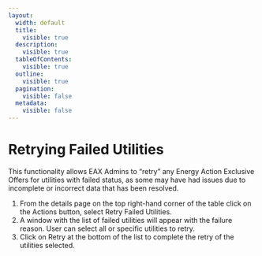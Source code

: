 ```yaml
---
layout:
  width: default
  title:
    visible: true
  description:
    visible: true
  tableOfContents:
    visible: true
  outline:
    visible: true
  pagination:
    visible: false
  metadata:
    visible: false
---
```


# Retrying Failed Utilities

This functionality allows EAX Admins to “retry” any Energy Action Exclusive Offers for utilities with failed status, as some may have had issues due to incomplete or incorrect data that has been resolved.

1. From the details page on the top right-hand corner of the table click on the Actions button, select Retry Failed Utilities.
2. A window with the list of failed utilities will appear with the failure reason. User can select all or specific utilities to retry.
3. Click on Retry at the bottom of the list to complete the retry of the utilities selected.

